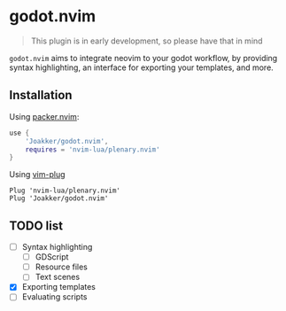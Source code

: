 # godot.nvim

> This plugin is in early development, so please have that in mind

`godot.nvim` aims to integrate neovim to your godot workflow, by providing
syntax highlighting, an interface for exporting your templates, and more.

## Installation

Using [packer.nvim](https://github.com/wbthomason/packer.nvim):

```lua
use {
    'Joakker/godot.nvim',
    requires = 'nvim-lua/plenary.nvim'
}
```

Using [vim-plug](https://github.com/junegunn/vim-plug)

```vim
Plug 'nvim-lua/plenary.nvim'
Plug 'Joakker/godot.nvim'
```

## TODO list

- [ ] Syntax highlighting
    - [ ] GDScript
    - [ ] Resource files
    - [ ] Text scenes
- [x] Exporting templates
- [ ] Evaluating scripts
